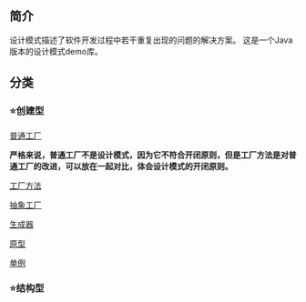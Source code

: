 ## 简介
设计模式描述了软件开发过程中若干重复出现的问题的解决方案。
这是一个Java版本的设计模式demo库。

## 分类

### :star:创建型

[普通工厂](./simplefactory)

**严格来说，普通工厂不是设计模式，因为它不符合开闭原则，但是工厂方法是对普通工厂的改进，可以放在一起对比，体会设计模式的开闭原则。**

[工厂方法](./factorymethod)

[抽象工厂](./abstractfactory)

[生成器](./builder)

[原型](./prototype)

[单例](./singleton)

### :star:结构型